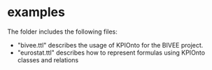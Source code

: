 examples
========


The folder includes the following files:
- "bivee.ttl" describes the usage of KPIOnto for the BIVEE project.
- "eurostat.ttl" describes how to represent formulas using KPIOnto classes and relations
